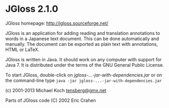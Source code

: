 JGloss 2.1.0
============

JGloss homepage: http://jgloss.sourceforge.net/

JGloss is an application for adding reading and translation annotations to
words in a Japanese text document. This can be done automatically and manually.
The document can be exported as plain text with annotations, HTML or LaTeX.

JGloss is written in Java. It should work on any computer with support for
Java 7. It is distributed under the terms of the GNU General Public License.

To start JGloss, double-click on _jgloss-...-jar-with-dependencies.jar_ or
on the command-line type
`java -jar jgloss-...-jar-with-dependencies.jar`

(c) 2001-2013 Michael Koch <tensberg@gmx.net>

Parts of JGloss code (C) 2002 Eric Crahen

